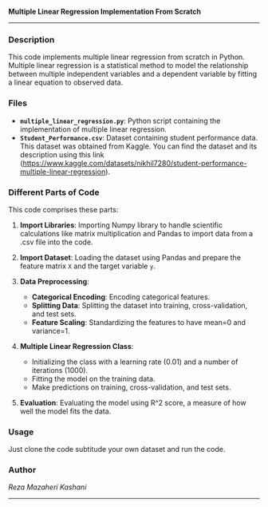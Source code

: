 **Multiple Linear Regression Implementation From Scratch**

---

### Description

This code implements multiple linear regression from scratch in Python. Multiple linear regression is a statistical method to model the relationship between multiple independent variables and a dependent variable by fitting a linear equation to observed data.

### Files

- **`multiple_linear_regression.py`**: Python script containing the implementation of multiple linear regression.
- **`Student_Performance.csv`**: Dataset containing student performance data. This dataset was obtained from Kaggle. You can find the dataset and its description using this link (https://www.kaggle.com/datasets/nikhil7280/student-performance-multiple-linear-regression).

### Different Parts of Code
This code comprises these parts:

1. **Import Libraries**: Importing Numpy library to handle scientific calculations like matrix multiplication and Pandas to import data from a .csv file into the code.

2. **Import Dataset**: Loading the dataset using Pandas and prepare the feature matrix `X` and the target variable `y`.

3. **Data Preprocessing**:
    - **Categorical Encoding**: Encoding categorical features.
    - **Splitting Data**: Splitting the dataset into training, cross-validation, and test sets.
    - **Feature Scaling**: Standardizing the features to have mean=0 and variance=1.

4. **Multiple Linear Regression Class**:
    - Initializing the class with a learning rate (0.01) and a number of iterations (1000).
    - Fitting the model on the training data.
    - Make predictions on training, cross-validation, and test sets.

5. **Evaluation**: Evaluating the model using R^2 score, a measure of how well the model fits the data.


### Usage

Just clone the code subtitude your own dataset and run the code.

### Author

*Reza Mazaheri Kashani*


---
